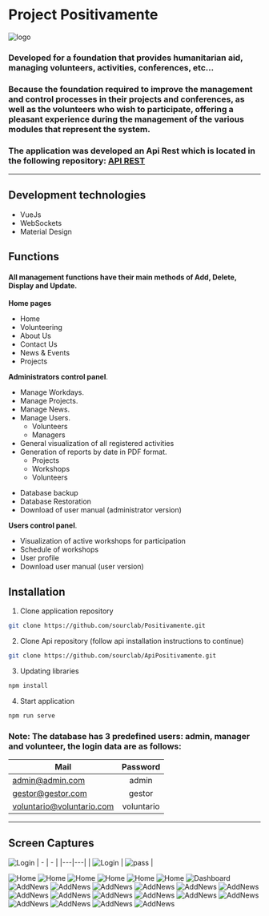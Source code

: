 # Project Positivamente

![logo](./src/assets/captures/logo.png "Logo positively")

### Developed for a foundation that provides humanitarian aid, managing volunteers, activities, conferences, etc...

### Because the foundation required to improve the management and control processes in their projects and conferences, as well as the volunteers who wish to participate, offering a pleasant experience during the management of the various modules that represent the system.

### The application was developed an Api Rest which is located in the following repository: [API REST](https://github.com/sourclab/ApiPositivamente)

---

## Development technologies

- VueJs
- WebSockets
- Material Design

## Functions

#### **All management functions have their main methods of Add, Delete, Display and Update**.

**Home pages**

- Home
- Volunteering
- About Us
- Contact Us
- News & Events
- Projects

**Administrators control panel**.

- Manage Workdays.
- Manage Projects.
- Manage News.
- Manage Users.
  - Volunteers
  - Managers
- General visualization of all registered activities
- Generation of reports by date in PDF format.
  - Projects
  - Workshops
  - Volunteers

* Database backup
* Database Restoration
* Download of user manual (administrator version)

**Users control panel**.

- Visualization of active workshops for participation
- Schedule of workshops
- User profile
- Download user manual (user version)

## Installation

1. Clone application repository

```bash
git clone https://github.com/sourclab/Positivamente.git
```

2. Clone Api repository (follow api installation instructions to continue)

```bash
git clone https://github.com/sourclab/ApiPositivamente.git
```

3. Updating libraries

```bash
npm install
```

4. Start application

```bash
npm run serve
```

### Note: The database has 3 predefined users: admin, manager and volunteer, the login data are as follows:

| Mail                      |  Password  |
| ------------------------- | :--------: |
| admin@admin.com           |   admin    |
| gestor@gestor.com         |   gestor   |
| voluntario@voluntario.com | voluntario |

---

## Screen Captures

![Login](./src/assets/captures/chrome_HPH1r7V0mg.gif "gif")
| - | - |
|---|---|
| ![Login](./src/assets/captures/login.png "login") | ![pass](./src/assets/captures/pass.png "pass") |

![Home](./src/assets/captures/Screenshot_1.png "Home")
![Home](./src/assets/captures/Screenshot_2.png "Home")
![Home](./src/assets/captures/Screenshot_3.png "Home")
![Home](./src/assets/captures/Screenshot_4.png "Home")
![Home](./src/assets/captures/Screenshot_5.png "Home")
![Home](./src/assets/captures/Screenshot_6.png "Home")
![Dashboard](./src/assets/captures/ini.png "Dashboard")
![AddNews](./src/assets/captures/Screenshot_13.png "Añadir noticias")
![AddNews](./src/assets/captures/Screenshot_14.png "Display registered news")
![AddNews](./src/assets/captures/Screenshot_15.png "Display registered projects")
![AddNews](./src/assets/captures/Screenshot_16.png "New project")
![AddNews](./src/assets/captures/Screenshot_17.png "View logged journeys")
![AddNews](./src/assets/captures/Screenshot_18.png "New journey")
![AddNews](./src/assets/captures/Screenshot_19.png "User management")
![AddNews](./src/assets/captures/Screenshot_20.png "Schedule of activities")
![AddNews](./src/assets/captures/Screenshot_21.png "Generation of reports in PDF file")
![AddNews](./src/assets/captures/Screenshot_22.png "Generation of reports in PDF file projects")
![AddNews](./src/assets/captures/Screenshot_24.png "Generation of reports in PDF file volunteers")
![AddNews](./src/assets/captures/Screenshot_25.png "Administrator management")
![AddNews](./src/assets/captures/Screenshot_26.png "Administrator management")
![AddNews](./src/assets/captures/Screenshot_31.png "User profile")
![AddNews](./src/assets/captures/Screenshot_32.png "User profile")
![AddNews](./src/assets/captures/Screenshot_33.png "Display of days assigned to a user")
